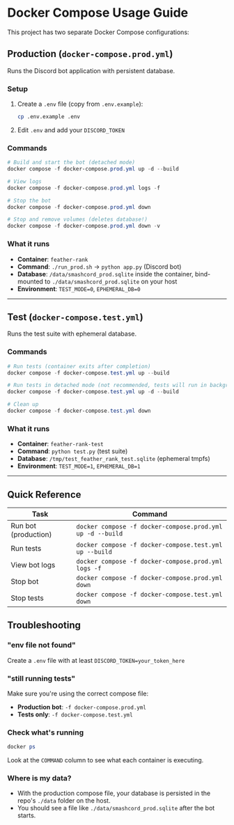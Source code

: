 # Docker Compose Usage Guide

This project has two separate Docker Compose configurations:

## Production (`docker-compose.prod.yml`)
Runs the Discord bot application with persistent database.

### Setup
1. Create a `.env` file (copy from `.env.example`):
   ```bash
   cp .env.example .env
   ```
2. Edit `.env` and add your `DISCORD_TOKEN`

### Commands
```powershell
# Build and start the bot (detached mode)
docker compose -f docker-compose.prod.yml up -d --build

# View logs
docker compose -f docker-compose.prod.yml logs -f

# Stop the bot
docker compose -f docker-compose.prod.yml down

# Stop and remove volumes (deletes database!)
docker compose -f docker-compose.prod.yml down -v
```

### What it runs
- **Container**: `feather-rank`
- **Command**: `./run_prod.sh` → `python app.py` (Discord bot)
- **Database**: `/data/smashcord_prod.sqlite` inside the container, bind-mounted to `./data/smashcord_prod.sqlite` on your host
- **Environment**: `TEST_MODE=0`, `EPHEMERAL_DB=0`

---

## Test (`docker-compose.test.yml`)
Runs the test suite with ephemeral database.

### Commands
```powershell
# Run tests (container exits after completion)
docker compose -f docker-compose.test.yml up --build

# Run tests in detached mode (not recommended, tests will run in background)
docker compose -f docker-compose.test.yml up -d --build

# Clean up
docker compose -f docker-compose.test.yml down
```

### What it runs
- **Container**: `feather-rank-test`
- **Command**: `python test.py` (test suite)
- **Database**: `/tmp/test_feather_rank_test.sqlite` (ephemeral tmpfs)
- **Environment**: `TEST_MODE=1`, `EPHEMERAL_DB=1`

---

## Quick Reference

| Task | Command |
|------|---------|
| Run bot (production) | `docker compose -f docker-compose.prod.yml up -d --build` |
| Run tests | `docker compose -f docker-compose.test.yml up --build` |
| View bot logs | `docker compose -f docker-compose.prod.yml logs -f` |
| Stop bot | `docker compose -f docker-compose.prod.yml down` |
| Stop tests | `docker compose -f docker-compose.test.yml down` |

## Troubleshooting

### "env file not found"
Create a `.env` file with at least `DISCORD_TOKEN=your_token_here`

### "still running tests"
Make sure you're using the correct compose file:
- **Production bot**: `-f docker-compose.prod.yml`
- **Tests only**: `-f docker-compose.test.yml`

### Check what's running
```powershell
docker ps
```
Look at the `COMMAND` column to see what each container is executing.

### Where is my data?
- With the production compose file, your database is persisted in the repo's `./data` folder on the host.
- You should see a file like `./data/smashcord_prod.sqlite` after the bot starts.
